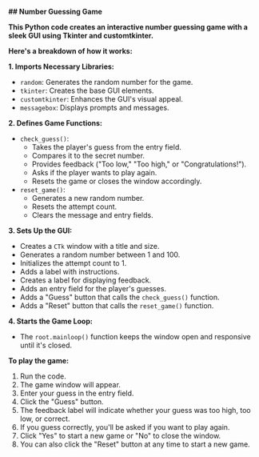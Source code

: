  **## Number Guessing Game**

**This Python code creates an interactive number guessing game with a sleek GUI using Tkinter and customtkinter.**

**Here's a breakdown of how it works:**

**1. Imports Necessary Libraries:**
   - `random`: Generates the random number for the game.
   - `tkinter`: Creates the base GUI elements.
   - `customtkinter`: Enhances the GUI's visual appeal.
   - `messagebox`: Displays prompts and messages.

**2. Defines Game Functions:**
   - `check_guess()`:
     - Takes the player's guess from the entry field.
     - Compares it to the secret number.
     - Provides feedback ("Too low," "Too high," or "Congratulations!").
     - Asks if the player wants to play again.
     - Resets the game or closes the window accordingly.
   - `reset_game()`:
     - Generates a new random number.
     - Resets the attempt count.
     - Clears the message and entry fields.

**3. Sets Up the GUI:**
   - Creates a `CTk` window with a title and size.
   - Generates a random number between 1 and 100.
   - Initializes the attempt count to 1.
   - Adds a label with instructions.
   - Creates a label for displaying feedback.
   - Adds an entry field for the player's guesses.
   - Adds a "Guess" button that calls the `check_guess()` function.
   - Adds a "Reset" button that calls the `reset_game()` function.

**4. Starts the Game Loop:**
   - The `root.mainloop()` function keeps the window open and responsive until it's closed.

**To play the game:**

1. Run the code.
2. The game window will appear.
3. Enter your guess in the entry field.
4. Click the "Guess" button.
5. The feedback label will indicate whether your guess was too high, too low, or correct.
6. If you guess correctly, you'll be asked if you want to play again.
7. Click "Yes" to start a new game or "No" to close the window.
8. You can also click the "Reset" button at any time to start a new game.
